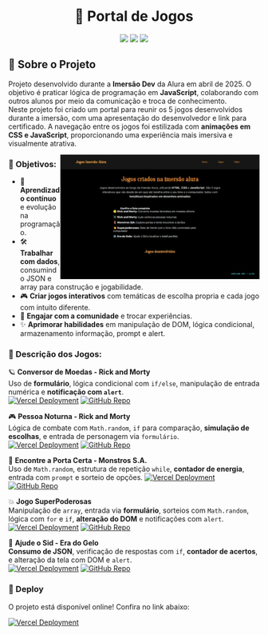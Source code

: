 # <h1 align="center"> 🎯 Portal de Jogos </h1>

<p align="center">
  <img src="https://img.shields.io/badge/JavaScript-F7DF1E?style=for-the-badge&logo=javascript&logoColor=black">
  <img src="https://img.shields.io/badge/HTML5-E34F26?style=for-the-badge&logo=html5&logoColor=white">
  <img src="https://img.shields.io/badge/CSS-239120?&style=for-the-badge&logo=css3&logoColor=white">
</p>

## 🚀 Sobre o Projeto  

Projeto desenvolvido durante a **Imersão Dev** da Alura em abril de 2025. O objetivo é praticar lógica de programação em **JavaScript**, colaborando com outros alunos por meio da comunicação e troca de conhecimento.  
Neste projeto foi criado um portal para reunir os 5 jogos desenvolvidos durante a imersão, com uma apresentação do desenvolvedor e link para certificado. A navegação entre os jogos foi estilizada com **animações em CSS e JavaScript**, proporcionando uma experiência mais imersiva e visualmente atrativa.

<img align="right" alt="coding-gif" width="400" src="https://github.com/ErikaCZanin/jogosImersaoAlura_042025/blob/main/imgVercel.png">

### 📌 Objetivos:  
- 🌱 **Aprendizado contínuo** e evolução na programação.  
- 🛠️ **Trabalhar com dados**, consumindo JSON e array para construção e jogabilidade.  
- 🎮 **Criar jogos interativos** com temáticas de escolha propria e cada jogo com intuito diferente.  
- 🤝 **Engajar com a comunidade** e trocar experiências.  
- ✨ **Aprimorar habilidades** em manipulação de DOM, lógica condicional, armazenamento informação, prompt e alert.

### 📝 Descrição dos Jogos:  

🪐 **Conversor de Moedas - Rick and Morty**  
Uso de **formulário**, lógica condicional com `if/else`, manipulação de entrada numérica e **notificação com `alert`**.  
<span>
  [![Vercel Deployment](https://img.shields.io/badge/Vercel-Deployed-black?style=for-the-badge&logo=vercel&logoColor=white)](https://conversaomoeda-rick.vercel.app/)
</span>
<span>
  [![GitHub Repo](https://img.shields.io/badge/GitHub-Repositório-181717?style=for-the-badge&logo=github&logoColor=white)](https://github.com/ErikaCZanin/ConversaomoedaRick)
</span>

🎮 **Pessoa Noturna - Rick and Morty**  
Lógica de combate com `Math.random`, `if` para comparação, **simulação de escolhas**, e entrada de personagem via `formulário`.  
<span>
  [![Vercel Deployment](https://img.shields.io/badge/Vercel-Deployed-black?style=for-the-badge&logo=vercel&logoColor=white)](https://jogo-rick-escolhaspersonagem.vercel.app/)
</span>
<span>
  [![GitHub Repo](https://img.shields.io/badge/GitHub-Repositório-181717?style=for-the-badge&logo=github&logoColor=white)](https://github.com/ErikaCZanin/jogoRick_Escolhaspersonagem)
</span>

👾 **Encontre a Porta Certa - Monstros S.A.**  
Uso de `Math.random`, estrutura de repetição `while`, **contador de energia**, entrada com `prompt` e sorteio de opções. 
<span>
  [![Vercel Deployment](https://img.shields.io/badge/Vercel-Deployed-black?style=for-the-badge&logo=vercel&logoColor=white)](https://jogo-monstros-sa.vercel.app/)
</span>
<span>
  [![GitHub Repo](https://img.shields.io/badge/GitHub-Repositório-181717?style=for-the-badge&logo=github&logoColor=white)](https://github.com/ErikaCZanin/jogoMonstrosSA)
</span>

💥 **Jogo SuperPoderosas**  
Manipulação de `array`, entrada via **formulário**, sorteios com `Math.random`, lógica com `for` e `if`, **alteração do DOM** e notificações com `alert`.  
<span>
  [![Vercel Deployment](https://img.shields.io/badge/Vercel-Deployed-black?style=for-the-badge&logo=vercel&logoColor=white)](https://batalhatime-supor-poderosas.vercel.app/)
</span>
<span>
  [![GitHub Repo](https://img.shields.io/badge/GitHub-Repositório-181717?style=for-the-badge&logo=github&logoColor=white)](https://github.com/ErikaCZanin/batalhatimeSuporPoderosas)
</span>

🧊 **Ajude o Sid - Era do Gelo**  
**Consumo de JSON**, verificação de respostas com `if`, **contador de acertos**, e alteração da tela com DOM e `alert`.  
<span>
  [![Vercel Deployment](https://img.shields.io/badge/Vercel-Deployed-black?style=for-the-badge&logo=vercel&logoColor=white)](https://quiz-erado-gelo.vercel.app/)
</span>
<span>
  [![GitHub Repo](https://img.shields.io/badge/GitHub-Repositório-181717?style=for-the-badge&logo=github&logoColor=white)](https://github.com/ErikaCZanin/quizEradoGelo)
</span>

### 💫 Deploy  
O projeto está disponível online! Confira no link abaixo:  

[![Vercel Deployment](https://img.shields.io/badge/Vercel-Deployed-black?style=for-the-badge&logo=vercel&logoColor=white)](https://jogos-imersao-alura-042025.vercel.app/)
